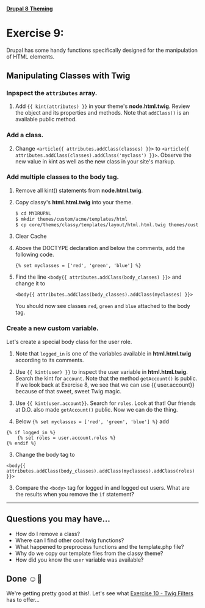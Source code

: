 #### [Drupal 8 Theming](README.md)

# Exercise 9:

Drupal has some handy functions specifically designed for the manipulation of HTML elements.


## Manipulating Classes with Twig

### Inpspect the `attributes` array.
1. Add `{{ kint(attributes) }}` in your theme's **node.html.twig**. Review the object and its properties and methods. Note that `addClass()` is an available public method.

### Add a class.
2. Change `<article{{ attributes.addClass(classes) }}>` to
```<article{{ attributes.addClass(classes).addClass('myclass') }}>```. Observe the new value in kint as well as the new class in your site's markup.


### Add multiple classes to the body tag.
1. Remove all kint() statements from **node.html.twig**.

2. Copy classy's **html.html.twig** into your theme.

    ```bash
    $ cd MYDRUPAL
    $ mkdir themes/custom/acme/templates/html
    $ cp core/themes/classy/templates/layout/html.html.twig themes/custom/acme/templates/html/html.html.twig
    ```
3. Clear Cache

3. Above the DOCTYPE declaration and below the comments, add the following code.

    ```twig
    {% set myclasses = ['red', 'green', 'blue'] %}
    ```

5. Find the line `<body{{ attributes.addClass(body_classes) }}>` and change it to

    ```twig
    <body{{ attributes.addClass(body_classes).addClass(myclasses) }}>
    ```
   
    You should now see classes `red`, `green` and `blue` attached to the body tag.

### Create a new custom variable.
Let's create a special body class for the user role.

1. Note that `logged_in` is one of the variables available in **html.html.twig** according to its comments. 

2. Use `{{ kint(user) }}` to inspect the user variable in **html.html.twig**.  Search the kint for `account`. Note that the method `getAccount()` is public. If we look back at Exercise 8, we see that we can use {{ user.account}} because of that sweet, sweet Twig magic.

4. Use `{{ kint(user.account}}`. Search for `roles`. Look at that! Our friends at D.O. also made `getAccount()` public. Now we can do the thing. 

2. Below ```{% set myclasses = ['red', 'green', 'blue'] %}``` add 

```twig
{% if logged_in %} 
    {% set roles = user.account.roles %}
{% endif %}
```

3. Change the body tag to   

```twig
<body{{ attributes.addClass(body_classes).addClass(myclasses).addClass(roles) }}>
```

3. Compare the `<body>` tag for logged in and logged out users. What are the results when you remove the `if` statement?

-------------------


## Questions you may have...
+ How do I remove a class?
+ Where can I find other cool twig functions?
+ What happened to preprocess functions and the template.php file?
+ Why do we copy our template files from the classy theme?
+ How did you know the `user` variable was available?



## Done ☺
We're getting pretty good at this!. Let's see what [Exercise 10 - Twig Filters](exercise_10-twig-filters.md) has to offer...
